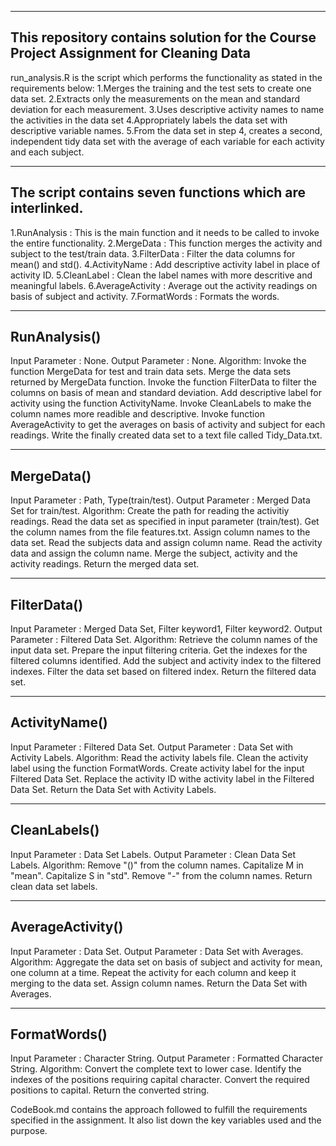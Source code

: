 --------------------------------------------------------------------------------------
This repository contains solution for the Course Project Assignment for Cleaning Data
--------------------------------------------------------------------------------------
run_analysis.R is the script which performs the functionality as stated in the requirements below:
1.Merges the training and the test sets to create one data set.
2.Extracts only the measurements on the mean and standard deviation for each measurement. 
3.Uses descriptive activity names to name the activities in the data set
4.Appropriately labels the data set with descriptive variable names. 
5.From the data set in step 4, creates a second, independent tidy data set with the average of each variable for each activity and each subject.

-----------------------------------------------------------
The script contains seven functions which are interlinked. 
-----------------------------------------------------------
1.RunAnalysis      : This is the main function and it needs to be called to invoke the entire functionality.
2.MergeData        : This function merges the activity and subject to the test/train data.
3.FilterData       : Filter the data columns for mean() and std().
4.ActivityName     : Add descriptive activity label in place of activity ID.
5.CleanLabel       : Clean the label names with more descritive and meaningful labels.
6.AverageActivity  : Average out the activity readings on basis of subject and activity.
7.FormatWords      : Formats the words.

--------------
RunAnalysis()
--------------
Input Parameter 	: None.
Output Parameter 	: None.
Algorithm:
Invoke the function MergeData for test and train data sets.
Merge the data sets returned by MergeData function.
Invoke the function FilterData to filter the columns on basis of mean and standard deviation.
Add descriptive label for activity using the function ActivityName.
Invoke CleanLabels to make the column names more readible and descriptive.
Invoke function AverageActivity to get the averages on basis of activity and subject for each readings.
Write the finally created data set to a text file called Tidy_Data.txt.

------------
MergeData()
------------
Input Parameter		: Path, Type(train/test).
Output Parameter	: Merged Data Set for train/test.
Algorithm:
Create the path for reading the activitiy readings.
Read the data set as specified in input parameter (train/test).
Get the column names from the file features.txt.
Assign column names to the data set.
Read the subjects data and assign column name.
Read the activity data and assign the column name.
Merge the subject, activity and the activity readings.
Return the merged data set.

------------
FilterData()
------------
Input Parameter		: Merged Data Set, Filter keyword1, Filter keyword2.
Output Parameter	: Filtered Data Set.
Algorithm:
Retrieve the column names of the input data set.
Prepare the input filtering criteria.
Get the indexes for the filtered columns identified.
Add the subject and activity index to the filtered indexes.
Filter the data set based on filtered index.
Return the filtered data set.

---------------
ActivityName()
--------------
Input Parameter		: Filtered Data Set.
Output Parameter	: Data Set with Activity Labels.
Algorithm:
Read the activity labels file.
Clean the activity label using the function FormatWords.
Create activity label for the input Filtered Data Set.
Replace the activity ID withe activity label in the Filtered Data Set.
Return the Data Set with Activity Labels.

--------------
CleanLabels()
-------------
Input Parameter		: Data Set Labels.
Output	Parameter	: Clean Data Set Labels.
Algorithm:
Remove "()" from the column names.
Capitalize M in "mean".
Capitalize S in "std".
Remove "-" from the column names.
Return clean data set labels.

------------------
AverageActivity()
-----------------
Input Parameter		: Data Set.
Output Parameter	: Data Set with Averages.
Algorithm:
Aggregate the data set on basis of subject and activity for mean, one column at a time.
Repeat the activity for each column and keep it merging to the data set.
Assign column names.
Return the Data Set with Averages.

--------------
FormatWords()
--------------
Input Parameter		: Character String.
Output Parameter	: Formatted Character String.
Algorithm:
Convert the complete text to lower case.
Identify the indexes of the positions requiring capital character.
Convert the required positions to capital.
Return the converted string.


CodeBook.md contains the approach followed to fulfill the requirements specified in the assignment. It also list down the key variables used and the purpose.


